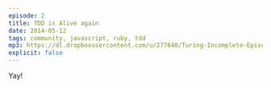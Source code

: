 ```yaml
---
episode: 2
title: TDD is Alive again
date: 2014-05-12
tags: community, javascript, ruby, tdd
mp3: https://dl.dropboxusercontent.com/u/277640/Turing-Incomplete-Episode-2.mp3
explicit: false
---
```


Yay!
